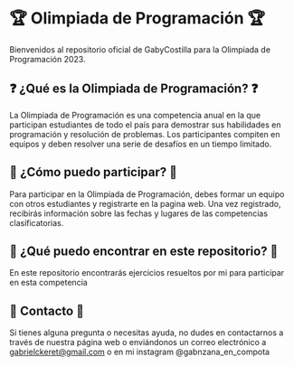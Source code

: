 # 🏆 Olimpiada de Programación 🏆

Bienvenidos al repositorio oficial de GabyCostilla para la Olimpiada de Programación 2023.

## ❓ ¿Qué es la Olimpiada de Programación? ❓

La Olimpiada de Programación es una competencia anual en la que participan estudiantes de todo el país para demostrar sus habilidades en programación y resolución de problemas. Los participantes compiten en equipos y deben resolver una serie de desafíos en un tiempo limitado.

## 🚀 ¿Cómo puedo participar? 🚀

Para participar en la Olimpiada de Programación, debes formar un equipo con otros estudiantes y registrarte en la pagina web. Una vez registrado, recibirás información sobre las fechas y lugares de las competencias clasificatorias.

## 📂 ¿Qué puedo encontrar en este repositorio? 📂

En este repositorio encontrarás ejercicios resueltos por mi para participar en esta competencia

## 📧 Contacto 📧

Si tienes alguna pregunta o necesitas ayuda, no dudes en contactarnos a través de nuestra página web o enviándonos un correo electrónico a gabrielckeret@gmail.com o en mi instagram @gabnzana_en_compota
